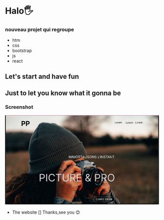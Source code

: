 # Halo🖐
### nouveau projet qui regroupe
- htm
- css
- bootstrap
- js
- react

## Let's start and have fun
## Just to let you know what it gonna be
### Screenshot
![](/style/image/readmepic.png)

- The website []
Thanks,see you 😊
